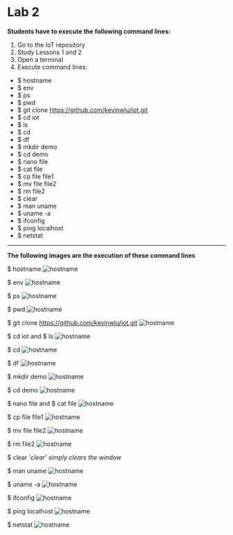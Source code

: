 # Lab 2

**Students have to execute the following command lines:**

1. Go to the IoT repository
2. Study Lessons 1 and 2
3. Open a terminal
4. Execute command lines:
- $ hostname
- $ env
- $ ps
- $ pwd
- $ git clone https://github.com/kevinwlu/iot.git
- $ cd iot
- $ ls
- $ cd
- $ df
- $ mkdir demo
- $ cd demo
- $ nano file
- $ cat file
- $ cp file file1
- $ mv file file2
- $ rm file2
- $ clear
- $ man uname
- $ uname -a
- $ ifconfig
- $ ping localhost
- $ netstat
---
**The following images are the execution of these command lines**

$ hostname
![hostname](CPE322_lab2_im1.png)

$ env
![hostname](CPE322_lab2_im2.png)

$ ps
![hostname](CPE322_lab2_im3.png)

$ pwd
![hostname](CPE322_lab2_im4.png)

$ git clone https://github.com/kevinwlu/iot.git
![hostname](CPE322_lab2_im5.png)

$ cd iot and $ ls
![hostname](CPE322_lab2_im6.png)

$ cd
![hostname](CPE322_lab2_im7.png)

$ df
![hostname](CPE322_lab2_im8.png)

$ mkdir demo
![hostname](CPE322_lab2_im9.png)

$ cd demo
![hostname](CPE322_lab2_im10.png)

$ nano file and $ cat file
![hostname](CPE322_lab2_im11.png)

$ cp file file1
![hostname](CPE322_lab2_im12.png)

$ mv file file2
![hostname](CPE322_lab2_im13.png)

$ rm file2
![hostname](CPE322_lab2_im14.png)

$ clear
*'clear' simply clears the window*

$ man uname
![hostname](CPE322_lab2_im15.png)

$ uname -a
![hostname](CPE322_lab2_im16.png)

$ ifconfig
![hostname](CPE322_lab2_im17.png)

$ ping localhost
![hostname](CPE322_lab2_im18.png)

$ netstat
![hostname](CPE322_lab2_im19.png)

